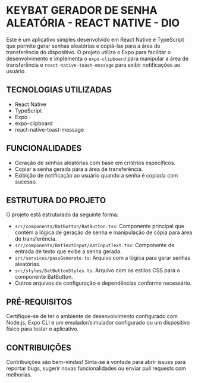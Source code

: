 # KEYBAT GERADOR DE SENHA ALEATÓRIA - REACT NATIVE - DIO

Este é um aplicativo simples desenvolvido em React Native e TypeScript que permite gerar senhas aleatórias e copiá-las para a área de transferência do dispositivo. O projeto utiliza o Expo para facilitar o desenvolvimento e implementa o `expo-clipboard` para manipular a área de transferência e `react-native-toast-message` para exibir notificações ao usuário.

## TECNOLOGIAS UTILIZADAS

- React Native
- TypeScript
- Expo
- expo-clipboard
- react-native-toast-message

## FUNCIONALIDADES

- Geração de senhas aleatórias com base em critérios específicos.
- Copiar a senha gerada para a área de transferência.
- Exibição de notificação ao usuário quando a senha é copiada com sucesso.

## ESTRUTURA DO PROJETO

O projeto está estruturado da seguinte forma:

- `src/components/BatButton/BatButton.tsx`: Componente principal que contém a lógica de geração de senha e manipulação de cópia para área de transferência.
- `src/components/BatTextInput/BatInputText.tsx`: Componente de entrada de texto que exibe a senha gerada.
- `src/services/passGenerate.ts`: Arquivo com a lógica para gerar senhas aleatórias.
- `src/styles/BatButtonStyles.ts`: Arquivo com os estilos CSS para o componente BatButton.
- Outros arquivos de configuração e dependências conforme necessário.

## PRÉ-REQUISITOS

Certifique-se de ter o ambiente de desenvolvimento configurado com Node.js, Expo CLI e um emulador/simulador configurado ou um dispositivo físico para testar o aplicativo.

## CONTRIBUIÇÕES

Contribuições são bem-vindas! Sinta-se à vontade para abrir issues para reportar bugs, sugerir novas funcionalidades ou enviar pull requests com melhorias.

